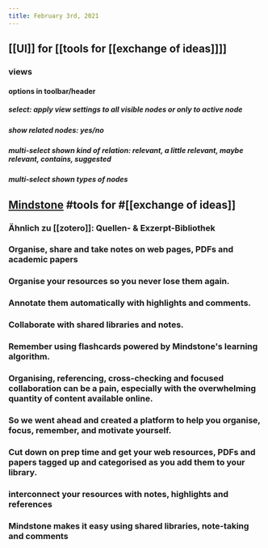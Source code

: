 ```yaml
---
title: February 3rd, 2021
---
```


## [[UI]] for [[tools for [[exchange of ideas]]]]
### views
#### options in toolbar/header
##### select: apply view settings to all visible nodes or only to active node

##### show related nodes: yes/no

##### multi-select shown kind of relation: relevant, a little relevant, maybe relevant, contains, suggested

##### multi-select shown types of nodes

## [Mindstone](https://www.mindstone.com/) #tools for #[[exchange of ideas]]
### Ähnlich zu [[zotero]]: Quellen- & Exzerpt-Bibliothek

### Organise, share and take notes on web pages, PDFs and academic papers

### **Organise** your resources so you never lose them again.

### **Annotate** them automatically with highlights and comments.‍

### **Collaborate** with shared libraries and notes.

### **Remember** using flashcards powered by Mindstone's learning algorithm.

### Organising, referencing, cross-checking and focused collaboration can be a pain, especially with the overwhelming quantity of content available online.‍

### So we went ahead and created a platform to help you organise, focus, remember, and motivate yourself.

### Cut down on prep time and get your web resources, PDFs and papers tagged up and categorised as you add them to your library.

### interconnect your resources with notes, highlights and references

### Mindstone makes it easy using shared libraries, note-taking and comments
